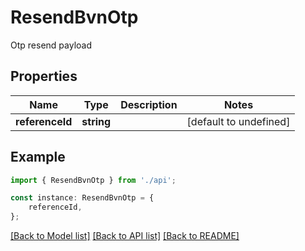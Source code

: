 # ResendBvnOtp

Otp resend payload

## Properties

Name | Type | Description | Notes
------------ | ------------- | ------------- | -------------
**referenceId** | **string** |  | [default to undefined]

## Example

```typescript
import { ResendBvnOtp } from './api';

const instance: ResendBvnOtp = {
    referenceId,
};
```

[[Back to Model list]](../README.md#documentation-for-models) [[Back to API list]](../README.md#documentation-for-api-endpoints) [[Back to README]](../README.md)
